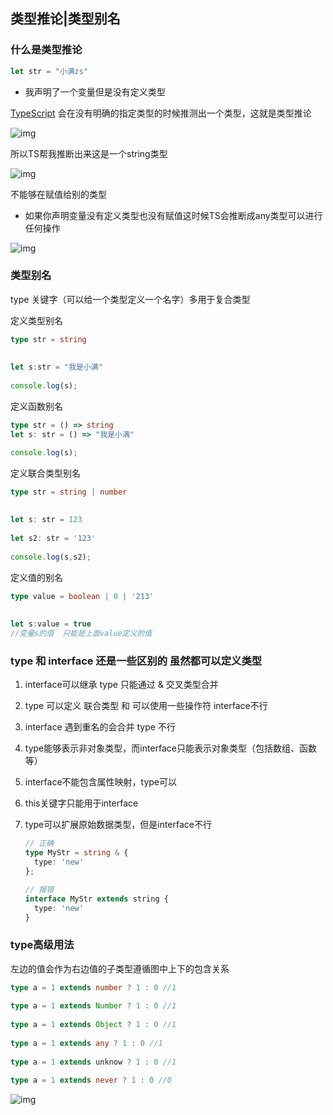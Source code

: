 ## 类型推论|类型别名

### 什么是类型推论

```TypeScript
let str = "小满zs"
```

- 我声明了一个变量但是没有定义类型

[TypeScript](https://so.csdn.net/so/search?q=TypeScript&spm=1001.2101.3001.7020) 会在没有明确的指定类型的时候推测出一个类型，这就是类型推论

![img](https://img-blog.csdnimg.cn/1d631575a0084ec6a1c8d288665472fa.png?x-oss-process=image/watermark,type_d3F5LXplbmhlaQ,shadow_50,text_Q1NETiBAcXExMTk1NTY2MzEz,size_20,color_FFFFFF,t_70,g_se,x_16)

所以TS帮我推断出来这是一个string类型

![img](https://img-blog.csdnimg.cn/a1de5ad7b2f944c5943c93e76598a665.png?x-oss-process=image/watermark,type_d3F5LXplbmhlaQ,shadow_50,text_Q1NETiBAcXExMTk1NTY2MzEz,size_20,color_FFFFFF,t_70,g_se,x_16)

不能够在赋值给别的类型

- 如果你声明变量没有定义类型也没有赋值这时候TS会推断成any类型可以进行任何操作

![img](https://img-blog.csdnimg.cn/ac55d781b42d40e9a2864244147b60ed.png?x-oss-process=image/watermark,type_d3F5LXplbmhlaQ,shadow_50,text_Q1NETiBAcXExMTk1NTY2MzEz,size_20,color_FFFFFF,t_70,g_se,x_16)

### 类型别名

type 关键字（可以给一个类型定义一个名字）多用于复合类型

 定义类型别名

```ts
type str = string
 
 
let s:str = "我是小满"
 
console.log(s);
```

 定义函数别名

```TypeScript
type str = () => string
let s: str = () => "我是小满"

console.log(s);
```

 定义联合类型别名

```TypeScript
type str = string | number
 
 
let s: str = 123
 
let s2: str = '123'
 
console.log(s,s2);
```

定义值的别名

```ts
type value = boolean | 0 | '213'
 
 
let s:value = true
//变量s的值  只能是上面value定义的值
```

### type 和 interface 还是一些区别的 虽然都可以定义类型

1. interface可以继承  type 只能通过 & 交叉类型合并

2. type 可以定义 联合类型 和 可以使用一些操作符 interface不行

3. interface 遇到重名的会合并 type 不行

4. type能够表示非对象类型，而interface只能表示对象类型（包括数组、函数等）

5. interface不能包含属性映射，type可以

6. this关键字只能用于interface

7. type可以扩展原始数据类型，但是interface不行

   ```ts
   // 正确
   type MyStr = string & {
     type: 'new'
   };
   
   // 报错
   interface MyStr extends string {
     type: 'new'
   }
   ```



### type高级用法

左边的值会作为右边值的子类型遵循图中上下的包含关系

```ts
type a = 1 extends number ? 1 : 0 //1
 
type a = 1 extends Number ? 1 : 0 //1
 
type a = 1 extends Object ? 1 : 0 //1
 
type a = 1 extends any ? 1 : 0 //1
 
type a = 1 extends unknow ? 1 : 0 //1
 
type a = 1 extends never ? 1 : 0 //0
```

![img](https://img-blog.csdnimg.cn/5e0a471d4f894d6492543f6ee1243f34.png)
